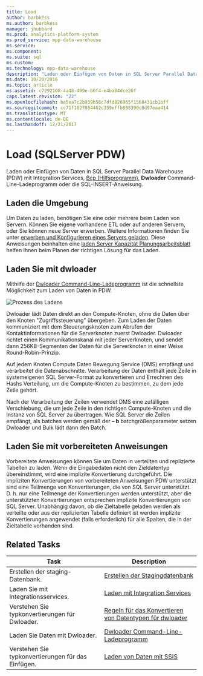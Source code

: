 ```yaml
---
title: Load
author: barbkess
ms.author: barbkess
manager: jhubbard
ms.prod: analytics-platform-system
ms.prod_service: mpp-data-warehouse
ms.service: 
ms.component: 
ms.suite: sql
ms.custom: 
ms.technology: mpp-data-warehouse
description: "Laden oder Einfügen von Daten in SQL Server Parallel Data Warehouse (PDW) mit Integration Services, Bcp (Hilfsprogramm), Dwloader oder die SQL-INSERT-Anweisung."
ms.date: 10/20/2016
ms.topic: article
ms.assetid: c7292108-4a48-409e-b0f4-e4ba84dce26f
caps.latest.revision: "22"
ms.openlocfilehash: be5ea7c2b939b58c7dfd826965f1568431cb1bff
ms.sourcegitcommit: cc71f1027884462c359effb898390c8d97eaa414
ms.translationtype: MT
ms.contentlocale: de-DE
ms.lasthandoff: 12/21/2017
---
```

# <a name="load-sql-server-pdw"></a>Load (SQLServer PDW)
Laden oder Einfügen von Daten in SQL Server Parallel Data Warehouse (PDW) mit Integration Services, [Bcp (Hilfsprogramm)](../tools/bcp-utility.md), **Dwloader** Command-Line-Ladeprogramm oder die SQL-INSERT-Anweisung.  

## <a name="loading-environment"></a>Laden die Umgebung  
Um Daten zu laden, benötigen Sie eine oder mehrere beim Laden von Servern. Können Sie eigene vorhandene ETL oder auf anderen Servern, oder Sie können neue Server erwerben. Weitere Informationen finden Sie unter [erwerben und Konfigurieren eines Servers geladen](acquire-and-configure-loading-server.md). Diese Anweisungen beinhalten eine [laden Server Kapazität Planungsarbeitsblatt](loading-server-capacity-planning-worksheet.md) helfen Ihnen beim Planen der richtigen Lösung für das Laden.  
  
## <a name="load-with-dwloader"></a>Laden Sie mit dwloader  
Mithilfe der [Dwloader Command-Line-Ladeprogramm](dwloader.md) ist die schnellste Möglichkeit zum Laden von Daten in PDW.  
  
![Prozess des Ladens](media/loading-process.png "Prozess des Ladens")  
  
Dwloader lädt Daten direkt an den Compute-Knoten, ohne die Daten über den Knoten "Zugriffssteuerung" übergeben. Zum Laden der Daten kommuniziert mit dem Steuerungsknoten zum Abrufen der Kontaktinformationen für die Serverknoten zuerst Dwloader. Dwloader richtet einen Kommunikationskanal mit jeder Serverknoten, und sendet dann 256KB-Segmenten der Daten für die Serverknoten in einer Weise Round-Robin-Prinzip.  
  
Auf jedem Knoten Compute Daten Bewegung Service (DMS) empfängt und verarbeitet die Datenabschnitte. Verarbeitung der Daten enthält jede Zeile in systemeigenen SQL Server-Format zu konvertieren und Errechnen des Hashs Verteilung, um die Compute-Knoten zu bestimmen, zu dem jede Zeile gehört.  
  
Nach der Verarbeitung der Zeilen verwendet DMS eine zufälligen Verschiebung, die um jede Zeile in den richtigen Compute-Knoten und die Instanz von SQL Server zu übertragen. Wie SQL Server die Zeilen empfängt, als batches werden gemäß der **– b** batchgrößenparameter setzen Dwloader und Bulk lädt dann den Batch.  

## <a name="load-with-prepared-statements"></a>Laden Sie mit vorbereiteten Anweisungen

Vorbereitete Anweisungen können Sie um Daten in verteilten und replizierte Tabellen zu laden. Wenn die Eingabedaten nicht den Zieldatentyp übereinstimmt, wird eine implizite Konvertierung durchgeführt. Die impliziten Konvertierungen von vorbereiteten Anweisungen PDW unterstützt sind eine Teilmenge von Konvertierungen, die von SQL Server unterstützt. D. h. nur eine Teilmenge der Konvertierungen werden unterstützt, aber die unterstützten Konvertierungen entsprechen implizite Konvertierungen von SQL Server. Unabhängig davon, ob die Zieltabelle geladen werden als verteilte oder aus der replizierten Tabelle definiert ist werden implizite Konvertierungen angewendet (falls erforderlich) für alle Spalten, die in der Zieltabelle vorhanden sind. 

<!-- MISSING LINK
For more information, see [Prepared statements](prepared-statements.md).
-->
  
## <a name="related-tasks"></a>Related Tasks  
  
|Task|Description|  
|--------|---------------|  
|Erstellen der staging-Datenbank.|[Erstellen der Stagingdatenbank](staging-database.md)|  
|Laden Sie mit Integrationsservices.|[Laden mit Integration Services](load-with-ssis.md)|  
|Verstehen Sie typkonvertierungen für Dwloader.|[Regeln für das Konvertieren von Datentypen für dwloader](dwloader-data-type-conversion-rules.md)|  
|Laden Sie Daten mit Dwloader.|[Dwloader Command-Line-Ladeprogramm](dwloader.md)|  
|Verstehen Sie typkonvertierungen für das Einfügen.|[Laden von Daten mit SSIS](load-with-insert.md)|  
 
<!-- MISSING LINKS
## See Also  
[Grant permissions to load data](grant-permissions-to-load-data.md)  
[Common metadata query examles](metadata-query-examples.md)  
  
-->

